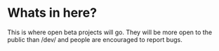 Whats in here?
=============
This is where open beta projects will go. They will be more open to the public than /dev/ and people are encouraged to report bugs.